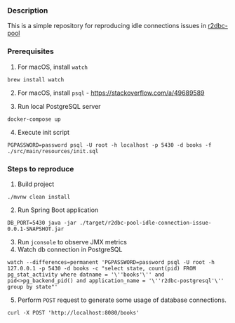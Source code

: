 ### Description
This is a simple repository for reproducing idle connections issues in [r2dbc-pool](http://google.com)

### Prerequisites
1. For macOS, install `watch`
```shell
brew install watch
```
2. For macOS, install `psql` - https://stackoverflow.com/a/49689589
   
3. Run local PostgreSQL server
```shell
docker-compose up
```
4. Execute init script
```shell
PGPASSWORD=password psql -U root -h localhost -p 5430 -d books -f ./src/main/resources/init.sql
```

### Steps to reproduce
1. Build project
```shell
./mvnw clean install
```
2. Run Spring Boot application
```shell
DB_PORT=5430 java -jar ./target/r2dbc-pool-idle-connection-issue-0.0.1-SNAPSHOT.jar
```
3. Run `jconsole` to observe JMX metrics
4. Watch db connection in PostgreSQL
```shell
watch --differences=permanent 'PGPASSWORD=password psql -U root -h 127.0.0.1 -p 5430 -d books -c "select state, count(pid) FROM pg_stat_activity where datname = '\''books'\'' and pid<>pg_backend_pid() and application_name = '\''r2dbc-postgresql'\'' group by state"'
```
5. Perform `POST` request to generate some usage of database connections.
```shell
curl -X POST 'http://localhost:8080/books'
```